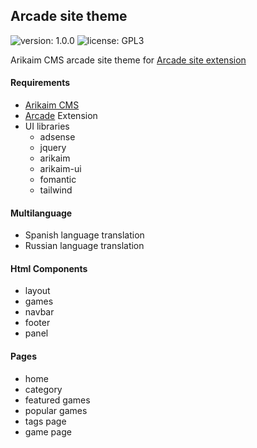 ## Arcade site theme
![version: 1.0.0](https://img.shields.io/github/release/arikaim/arcade-template.svg)
![license: GPL3](https://img.shields.io/badge/License-GPLv3-blue.svg)

Arikaim CMS arcade site theme for [Arcade site extension](https://codecanyon.net/item/arcade-site-script/25760680)

#### Requirements 
  * [Arikaim CMS](https://github.com/arikaim/arikaim)
  * [Arcade](https://codecanyon.net/item/arcade-site-script/25760680) Extension
  * UI libraries
    * adsense
    * jquery
    * arikaim
    * arikaim-ui
    * fomantic
    * tailwind
  
#### Multilanguage
 * Spanish language translation
 * Russian language translation
  

#### Html Components
  * layout
  * games
  * navbar
  * footer
  * panel

#### Pages
  * home
  * category
  * featured games
  * popular games
  * tags page
  * game page
